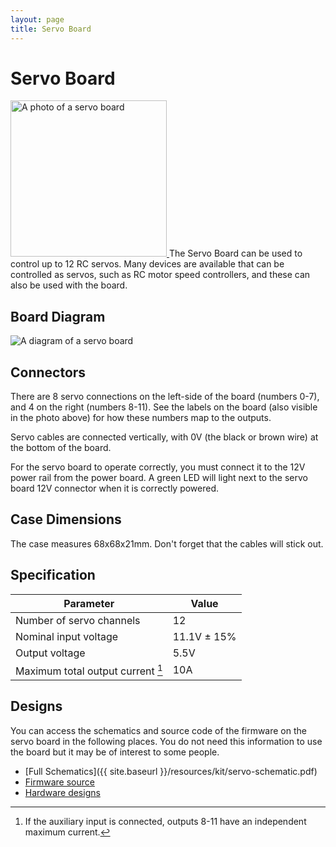 ```yaml
---
layout: page
title: Servo Board
---
```


Servo Board
===========

<a href="{{ site.baseurl }}/images/content/kit/sbv4.png">
	<img src="{{ site.baseurl }}/images/content/kit/sbv4.png" alt="A photo of a servo board" title="The Servo Board, click to view larger" width="250px" class="right" />
</a>
The Servo Board can be used to control up to 12 RC servos.
Many devices are available that can be controlled as servos, such as RC motor speed controllers, and these can also be used with the board.

Board Diagram
-------------
<img src="{{ site.baseurl }}/images/content/kit/servo_board_v4_diagram.png" alt="A diagram of a servo board" />

<!--
Indicators
----------

|   LED           | Meaning                | Initial power-up state
|-----------------|------------------------|----------------------
| Power           | The board is powered   | On
-->

Connectors
----------

There are 8 servo connections on the left-side of the board (numbers 0-7), and 4 on the right (numbers 8-11).
See the labels on the board (also visible in the photo above) for how these numbers map to the outputs.

Servo cables are connected vertically, with 0V (the black or brown wire) at the bottom of the board.

For the servo board to operate correctly, you must connect it to the 12V power
rail from the power board. A green LED will light next to the servo board 12V
connector when it is correctly powered.

Case Dimensions
---------------

The case measures 68x68x21mm. Don't forget that the cables will stick out.

Specification
-------------

|  Parameter                               |   Value   |
|------------------------------------------|-----------|
| Number of servo channels                 | 12        |
| Nominal input voltage                    | 11.1V ± 15% |
| Output voltage                           | 5.5V      |
| Maximum total output current [^1]        | 10A       |

[^1]: If the auxiliary input is connected, outputs 8-11 have an independent maximum current.

Designs
-------

You can access the schematics and source code of the firmware on the servo board in the following places.
You do not need this information to use the board but it may be of interest to some people.

* [Full Schematics]({{ site.baseurl }}/resources/kit/servo-schematic.pdf)
* [Firmware source](https://github.com/srobo/servo-v4-fw)
* [Hardware designs](https://github.com/srobo/servo-v4-hw)
